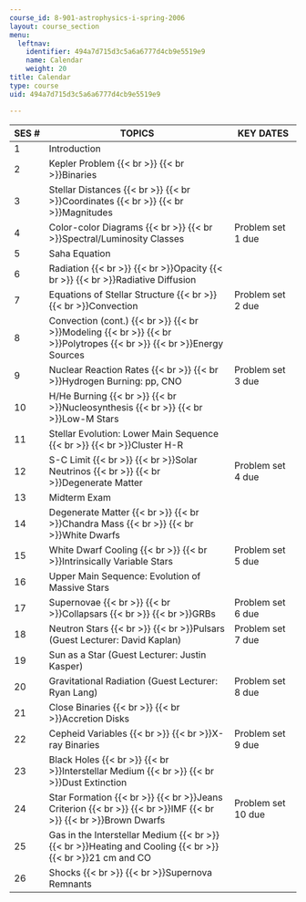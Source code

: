 ```yaml
---
course_id: 8-901-astrophysics-i-spring-2006
layout: course_section
menu:
  leftnav:
    identifier: 494a7d715d3c5a6a6777d4cb9e5519e9
    name: Calendar
    weight: 20
title: Calendar
type: course
uid: 494a7d715d3c5a6a6777d4cb9e5519e9

---
```


| SES # | TOPICS | KEY DATES |
| --- | --- | --- |
| 1 | Introduction |  |
| 2 | Kepler Problem  {{< br >}}  {{< br >}}Binaries |  |
| 3 | Stellar Distances  {{< br >}}  {{< br >}}Coordinates  {{< br >}}  {{< br >}}Magnitudes |  |
| 4 | Color-color Diagrams  {{< br >}}  {{< br >}}Spectral/Luminosity Classes | Problem set 1 due |
| 5 | Saha Equation |  |
| 6 | Radiation  {{< br >}}  {{< br >}}Opacity  {{< br >}}  {{< br >}}Radiative Diffusion |  |
| 7 | Equations of Stellar Structure  {{< br >}}  {{< br >}}Convection | Problem set 2 due |
| 8 | Convection (cont.)  {{< br >}}  {{< br >}}Modeling  {{< br >}}  {{< br >}}Polytropes  {{< br >}}  {{< br >}}Energy Sources |  |
| 9 | Nuclear Reaction Rates  {{< br >}}  {{< br >}}Hydrogen Burning: pp, CNO | Problem set 3 due |
| 10 | H/He Burning  {{< br >}}  {{< br >}}Nucleosynthesis  {{< br >}}  {{< br >}}Low-M Stars |  |
| 11 | Stellar Evolution: Lower Main Sequence  {{< br >}}  {{< br >}}Cluster H-R |  |
| 12 | S-C Limit  {{< br >}}  {{< br >}}Solar Neutrinos  {{< br >}}  {{< br >}}Degenerate Matter | Problem set 4 due |
| 13 | Midterm Exam |  |
| 14 | Degenerate Matter  {{< br >}}  {{< br >}}Chandra Mass  {{< br >}}  {{< br >}}White Dwarfs |  |
| 15 | White Dwarf Cooling  {{< br >}}  {{< br >}}Intrinsically Variable Stars | Problem set 5 due |
| 16 | Upper Main Sequence: Evolution of Massive Stars |  |
| 17 | Supernovae  {{< br >}}  {{< br >}}Collapsars  {{< br >}}  {{< br >}}GRBs | Problem set 6 due |
| 18 | Neutron Stars  {{< br >}}  {{< br >}}Pulsars (Guest Lecturer: David Kaplan) | Problem set 7 due |
| 19 | Sun as a Star (Guest Lecturer: Justin Kasper) |  |
| 20 | Gravitational Radiation (Guest Lecturer: Ryan Lang) | Problem set 8 due |
| 21 | Close Binaries  {{< br >}}  {{< br >}}Accretion Disks |  |
| 22 | Cepheid Variables  {{< br >}}  {{< br >}}X-ray Binaries | Problem set 9 due |
| 23 | Black Holes  {{< br >}}  {{< br >}}Interstellar Medium  {{< br >}}  {{< br >}}Dust Extinction |  |
| 24 | Star Formation  {{< br >}}  {{< br >}}Jeans Criterion  {{< br >}}  {{< br >}}IMF  {{< br >}}  {{< br >}}Brown Dwarfs | Problem set 10 due |
| 25 | Gas in the Interstellar Medium  {{< br >}}  {{< br >}}Heating and Cooling  {{< br >}}  {{< br >}}21 cm and CO |  |
| 26 | Shocks  {{< br >}}  {{< br >}}Supernova Remnants |